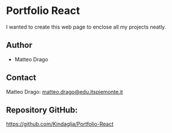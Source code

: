 # Portfolio React
I wanted to create this web page to enclose all my projects neatly.

## Author

- Matteo Drago

## Contact

Matteo Drago: matteo.drago@edu.itspiemonte.it

## Repository GitHub:

https://github.com/Kindaglia/Portfolio-React
